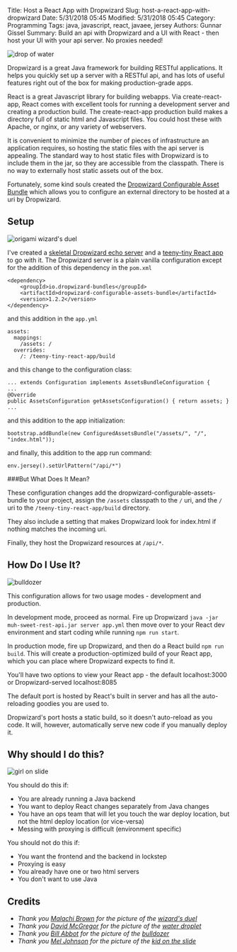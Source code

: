 Title: Host a React App with Dropwizard
Slug: host-a-react-app-with-dropwizard
Date: 5/31/2018 05:45
Modified: 5/31/2018 05:45
Category: Programming
Tags: java, javascript, react, javaee, jersey
Authors: Gunnar Gissel
Summary: Build an api with Dropwizard and a UI with React - then host your UI with your api server.  No proxies needed!

<img src="https://i.imgur.com/R0iywbUl.jpg" alt="drop of water" title="drop of water"/>

Dropwizard is a great Java framework for building RESTful applications.  It helps you quickly set up a server with a RESTful api, and has lots of useful features right out of the box for making production-grade apps.

React is a great Javascript library for building webapps.  Via create-react-app, React comes with excellent tools for running a development server and creating a production build.  The create-react-app production build makes a directory full of static html and Javascript files.  You could host these with Apache, or nginx, or any variety of webservers.  

It is convenient to minimize the number of pieces of infrastructure an application requires, so hosting the static files with the api server is appealing.  The standard way to host static files with Dropwizard is to include them in the jar, so they are accessible from the classpath.  There is no way to externally host static assets out of the box.

Fortunately, some kind souls created the [Dropwizard Configurable Asset Bundle](https://github.com/dropwizard-bundles/dropwizard-configurable-assets-bundle) which allows you to configure an external directory to be hosted at a uri by Dropwizard.

Setup
--------

<img src="https://i.imgur.com/HqQpL3Tm.jpg" alt="origami wizard's duel" title="origami wizard's duel"/>

I've created a [skeletal Dropwizard echo server](https://github.com/monknomo/gravina-dropwizard-configurable-assets-bundle-skeleton) and a [teeny-tiny React app](https://github.com/monknomo/gravina-react-ui) to go with it.  The Dropwizard server is a plain vanilla configuration except for the addition of this dependency in the `pom.xml`

    <dependency>
        <groupId>io.dropwizard-bundles</groupId>
        <artifactId>dropwizard-configurable-assets-bundle</artifactId>
        <version>1.2.2</version>
    </dependency>

and this addition in the `app.yml`

    assets:
      mappings:
        /assets: /
      overrides:
        /: /teeny-tiny-react-app/build

and this change to the configuration class:

    ... extends Configuration implements AssetsBundleConfiguration {
    ...
    @Override
    public AssetsConfiguration getAssetsConfiguration() { return assets; }
    ...

and this addition to the app initialization:

    bootstrap.addBundle(new ConfiguredAssetsBundle("/assets/", "/", "index.html"));

and finally, this addition to the app run command:

    env.jersey().setUrlPattern("/api/*")

###But What Does It Mean?

These configuration changes add the dropwizard-configurable-assets-bundle to your project, assign the `/assets` classpath to the `/` uri, and the `/` uri to the `/teeny-tiny-react-app/build` directory.

They also include a setting that makes Dropwizard look for index.html if nothing matches the incoming uri.

Finally, they host the Dropwizard resources at `/api/*`.

How Do I Use It?
----------------

<img src="https://i.imgur.com/8ZPzPx1m.jpg" alt="bulldozer" title="bulldozer"/>

This configuration allows for two usage modes - development and production.

In development mode, proceed as normal.  Fire up Dropwizard `java -jar muh-sweet-rest-api.jar server app.yml` then move over to your React dev environment and start coding while running `npm run start`.

In production mode, fire up Dropwizard, and then do a React build `npm run build`.  This will create a production-optimized build of your React app, which you can place where Dropwizard expects to find it.

You'll have two options to view your React app - the default localhost:3000 or Dropwizard-served localhost:8085

The default port is hosted by React's built in server and has all the auto-reloading goodies you are used to.

Dropwizard's port hosts a static build, so it doesn't auto-reload as you code.  It will, however, automatically serve new code if you manually deploy it.

Why should I do this?
------------------------

<img src="https://i.imgur.com/iWsnVTrm.jpg" alt="girl on slide" title="girl on slide"/>

You should do this if:
* You are already running a Java backend
* You want to deploy React changes separately from Java changes
* You have an ops team that will let you touch the war deploy location, but not the html deploy location (or vice-versa)
* Messing with proxying is difficult (environment specific)

You should not do this if:
* You want the frontend and the backend in lockstep
* Proxying is easy
* You already have one or two html servers
* You don't want to use Java

Credits
---------


* _Thank you [Malachi Brown](https://www.flickr.com/photos/malachus/) for the picture of the [wizard's duel](https://flic.kr/p/483B5i)_
* _Thank you [David McGregor](https://www.flickr.com/photos/magilla03/) for the picture of the [water droplet](https://flic.kr/p/c1H69U)_
* _Thank you [Bill Abbot](https://www.flickr.com/photos/wbaiv/) for the picture of the [bulldozer](https://flic.kr/p/bz7oMC)_
* _Thank you [Mel Johnson](https://www.flickr.com/photos/bobandmel/) for the picture of the [kid on the slide](https://flic.kr/p/7s8bR3)_

